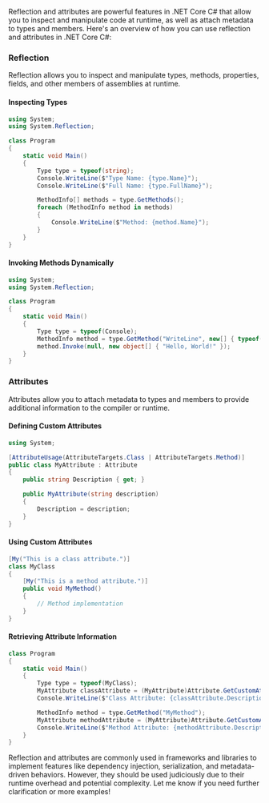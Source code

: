 Reflection and attributes are powerful features in .NET Core C# that allow you to inspect and manipulate code at runtime, as well as attach metadata to types and members. Here's an overview of how you can use reflection and attributes in .NET Core C#:

### Reflection

Reflection allows you to inspect and manipulate types, methods, properties, fields, and other members of assemblies at runtime.

#### Inspecting Types

```csharp
using System;
using System.Reflection;

class Program
{
    static void Main()
    {
        Type type = typeof(string);
        Console.WriteLine($"Type Name: {type.Name}");
        Console.WriteLine($"Full Name: {type.FullName}");

        MethodInfo[] methods = type.GetMethods();
        foreach (MethodInfo method in methods)
        {
            Console.WriteLine($"Method: {method.Name}");
        }
    }
}
```

#### Invoking Methods Dynamically

```csharp
using System;
using System.Reflection;

class Program
{
    static void Main()
    {
        Type type = typeof(Console);
        MethodInfo method = type.GetMethod("WriteLine", new[] { typeof(string) });
        method.Invoke(null, new object[] { "Hello, World!" });
    }
}
```

### Attributes

Attributes allow you to attach metadata to types and members to provide additional information to the compiler or runtime.

#### Defining Custom Attributes

```csharp
using System;

[AttributeUsage(AttributeTargets.Class | AttributeTargets.Method)]
public class MyAttribute : Attribute
{
    public string Description { get; }

    public MyAttribute(string description)
    {
        Description = description;
    }
}
```

#### Using Custom Attributes

```csharp
[My("This is a class attribute.")]
class MyClass
{
    [My("This is a method attribute.")]
    public void MyMethod()
    {
        // Method implementation
    }
}
```

#### Retrieving Attribute Information

```csharp
class Program
{
    static void Main()
    {
        Type type = typeof(MyClass);
        MyAttribute classAttribute = (MyAttribute)Attribute.GetCustomAttribute(type, typeof(MyAttribute));
        Console.WriteLine($"Class Attribute: {classAttribute.Description}");

        MethodInfo method = type.GetMethod("MyMethod");
        MyAttribute methodAttribute = (MyAttribute)Attribute.GetCustomAttribute(method, typeof(MyAttribute));
        Console.WriteLine($"Method Attribute: {methodAttribute.Description}");
    }
}
```

Reflection and attributes are commonly used in frameworks and libraries to implement features like dependency injection, serialization, and metadata-driven behaviors. However, they should be used judiciously due to their runtime overhead and potential complexity. Let me know if you need further clarification or more examples!